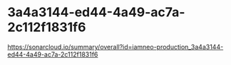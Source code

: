 # 3a4a3144-ed44-4a49-ac7a-2c112f1831f6
https://sonarcloud.io/summary/overall?id=iamneo-production_3a4a3144-ed44-4a49-ac7a-2c112f1831f6
